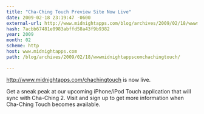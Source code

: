 ```yaml
---
title: "Cha-Ching Touch Preview Site Now Live"
date: 2009-02-18 23:19:47 -0600
external-url: http://www.midnightapps.com/blog/archives/2009/02/18/wwwmidnightappscomchachingtouch/
hash: 7acbb67481e0983abffd58a43f9b9382
year: 2009
month: 02
scheme: http
host: www.midnightapps.com
path: /blog/archives/2009/02/18/wwwmidnightappscomchachingtouch/

---
```


http://www.midnightapps.com/chachingtouch is now live.
 



Get a sneak peak at our upcoming iPhone/iPod Touch application that will sync with Cha-Ching 2.
Visit and sign up to get more information when Cha-Ching Touch becomes available.
